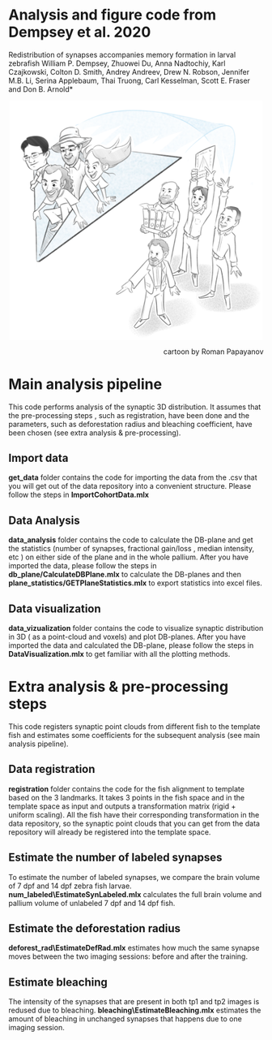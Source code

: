 # Analysis and figure code from Dempsey et al. 2020

Redistribution of synapses accompanies memory formation in larval zebrafish
William P. Dempsey, Zhuowei Du, Anna Nadtochiy, Karl Czajkowski, Colton D. Smith,
Andrey Andreev, Drew N. Robson, Jennifer M.B. Li, Serina Applebaum, Thai Truong, Carl
Kesselman, Scott E. Fraser and Don B. Arnold*

<p align="center">
  <img src="images/paper_cartoon.png" width = "500" align="middle">
</p>
<p align="right">
  cartoon by Roman Papayanov
</p>

# Main analysis pipeline
This code performs analysis of the synaptic 3D distribution. It assumes that the pre-processing steps , such as registration, have been done and the parameters, such as deforestation radius and bleaching coefficient, have been chosen (see extra analysis & pre-processing).
## Import data
**get_data** folder contains the code for importing the data from the .csv that you will get out of the data repository into a convenient structure. Please follow the steps in **ImportCohortData.mlx**
## Data Analysis 
**data_analysis** folder contains the code to calculate the DB-plane and get the statistics (number of synapses, fractional gain/loss , median intensity, etc ) on either side of the plane and in the whole pallium. After you have imported the data, please follow the steps in  **db_plane/CalculateDBPlane.mlx** to calculate the DB-planes and then **plane_statistics/GETPlaneStatistics.mlx** to export statistics into excel files. 

## Data visualization

**data_vizualization** folder contains the code to visualize synaptic distribution in 3D ( as a point-cloud and voxels) and plot DB-planes. After you have imported the data and calculated the DB-plane, please follow the steps in **DataVisualization.mlx** to get familiar with all the plotting methods.

# Extra analysis & pre-processing steps
This code registers synaptic point clouds from different fish to the template fish and estimates some coefficients for the subsequent analysis (see main analysis pipeline).
## Data registration 

**registration** folder contains the code for the fish alignment to template based on the 3 landmarks. It takes 3 points in the fish space and in the template space as input and outputs a transformation matrix (rigid + uniform scaling). All the fish have their corresponding transformation in the data repository, so the synaptic point clouds that you can get from the data repository will already be registered into the template space. 

## Estimate the number of labeled synapses
To estimate the number of labeled synapses, we compare the brain volume of  7 dpf and 14 dpf zebra fish larvae. **num_labeled\EstimateSynLabeled.mlx** calculates the full brain volume and pallium volume of unlabeled 7 dpf and 14 dpf fish.

## Estimate the deforestation radius
**deforest_rad\EstimateDefRad.mlx**  estimates how much the same synapse moves between the two imaging sessions: before and after the training.

## Estimate bleaching
The intensity of the synapses that are present in both tp1 and tp2 images is redused due to bleaching. **bleaching\EstimateBleaching.mlx** estimates the amount of bleaching in unchanged synapses that happens due to one imaging session.
